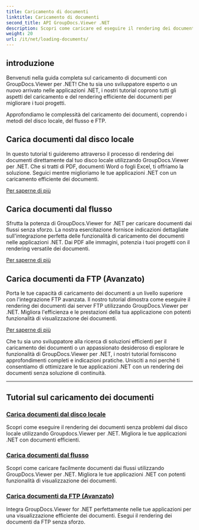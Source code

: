 ```yaml
---
title: Caricamento di documenti
linktitle: Caricamento di documenti
second_title: API GroupDocs.Viewer .NET
description: Scopri come caricare ed eseguire il rendering dei documenti in modo efficiente utilizzando GroupDocs.Viewer .NET. Esplora tutorial sul caricamento di dischi locali, flussi e FTP per app .NET avanzate.
weight: 20
url: /it/net/loading-documents/
---
```

## introduzione

Benvenuti nella guida completa sul caricamento di documenti con GroupDocs.Viewer per .NET! Che tu sia uno sviluppatore esperto o un nuovo arrivato nelle applicazioni .NET, i nostri tutorial coprono tutti gli aspetti del caricamento e del rendering efficiente dei documenti per migliorare i tuoi progetti.

Approfondiamo le complessità del caricamento dei documenti, coprendo i metodi del disco locale, del flusso e FTP.

## Carica documenti dal disco locale

In questo tutorial ti guideremo attraverso il processo di rendering dei documenti direttamente dal tuo disco locale utilizzando GroupDocs.Viewer per .NET. Che si tratti di PDF, documenti Word o fogli Excel, ti offriamo la soluzione. Seguici mentre miglioriamo le tue applicazioni .NET con un caricamento efficiente dei documenti.

[Per saperne di più](./loading-document-local-disk/)

## Carica documenti dal flusso

Sfrutta la potenza di GroupDocs.Viewer for .NET per caricare documenti dai flussi senza sforzo. La nostra esercitazione fornisce indicazioni dettagliate sull'integrazione perfetta delle funzionalità di caricamento dei documenti nelle applicazioni .NET. Dai PDF alle immagini, potenzia i tuoi progetti con il rendering versatile dei documenti.

[Per saperne di più](./loading-document-stream/)

## Carica documenti da FTP (Avanzato)

Porta le tue capacità di caricamento dei documenti a un livello superiore con l'integrazione FTP avanzata. Il nostro tutorial dimostra come eseguire il rendering dei documenti dai server FTP utilizzando GroupDocs.Viewer per .NET. Migliora l'efficienza e le prestazioni della tua applicazione con potenti funzionalità di visualizzazione dei documenti.

[Per saperne di più](./loading-document-ftp/)

Che tu sia uno sviluppatore alla ricerca di soluzioni efficienti per il caricamento dei documenti o un appassionato desideroso di esplorare le funzionalità di GroupDocs.Viewer per .NET, i nostri tutorial forniscono approfondimenti completi e indicazioni pratiche. Unisciti a noi perché ti consentiamo di ottimizzare le tue applicazioni .NET con un rendering dei documenti senza soluzione di continuità.

---
## Tutorial sul caricamento dei documenti
### [Carica documenti dal disco locale](./loading-document-local-disk/)
Scopri come eseguire il rendering dei documenti senza problemi dal disco locale utilizzando Groupdocs.Viewer per .NET. Migliora le tue applicazioni .NET con documenti efficienti.
### [Carica documenti dal flusso](./loading-document-stream/)
Scopri come caricare facilmente documenti dai flussi utilizzando GroupDocs.Viewer per .NET. Migliora le tue applicazioni .NET con potenti funzionalità di visualizzazione dei documenti.
### [Carica documenti da FTP (Avanzato)](./loading-document-ftp/)
Integra GroupDocs.Viewer for .NET perfettamente nelle tue applicazioni per una visualizzazione efficiente dei documenti. Esegui il rendering dei documenti da FTP senza sforzo.